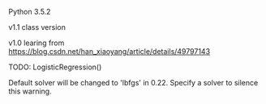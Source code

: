 Python 3.5.2

v1.1 class version

v1.0 learing from https://blog.csdn.net/han_xiaoyang/article/details/49797143


TODO:
LogisticRegression()

Default solver will be changed to 'lbfgs' in 0.22. Specify a solver to silence this warning.